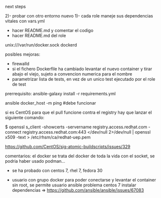 next steps



2)- probar con otro entorno nuevo
1)- cada role maneje sus dependencias vitales con vars.yml
- hacer README.md y comentar el codigo
- hacer README.md del role

unix:///var/run/docker.sock
dockerd


posibles mejoras:
- firewalld
- si el fichero Dockerfile ha cambiado levantar el nuevo container y tirar abajo el viejo, sujeto a convencion numerica para el nombre
- parametrizar lista de tests, en vez de un unico test ejecutado por el role de test
 

prerrequisito:
ansible-galaxy install -r requirements.yml

ansible docker_host -m ping #debe funcionar

si es CentOS para que el pull funcione contra el registry hay que lanzar el siguiente comando:

$ openssl s_client -showcerts -servername registry.access.redhat.com -connect registry.access.redhat.com:443 </dev/null 2>/dev/null | openssl x509 -text > /etc/rhsm/ca/redhat-uep.pem

https://github.com/CentOS/sig-atomic-buildscripts/issues/329

comentarios:
el docker se trata del docker de toda la vida con el socket, se podria haber usado podman... 
- se ha probado con centos 7, rhel 7, fedora 30

- usuario con grupo docker para poder conectarse y levantar el container sin root, se permite usuario ansible
problema centos 7 instalar dependencias => https://github.com/ansible/ansible/issues/67083
